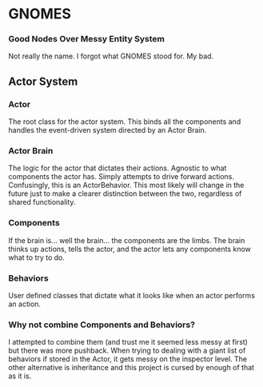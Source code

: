 # GNOMES
### Good Nodes Over Messy Entity System
Not really the name. I forgot what GNOMES stood for. My bad.
## Actor System
### Actor
The root class for the actor system. This binds all the components and handles the event-driven system directed by an Actor Brain.
### Actor Brain
The logic for the actor that dictates their actions. Agnostic to what components the actor has. Simply attempts to drive forward actions.
Confusingly, this is an ActorBehavior. This most likely will change in the future just to make a clearer distinction between the two, regardless of shared functionality.
### Components
If the brain is... well the brain... the components are the limbs. The brain thinks up actions, tells the actor, and the actor lets any components know what to try to do.
### Behaviors
User defined classes that dictate what it looks like when an actor performs an action.

### Why not combine Components and Behaviors?
I attempted to combine them (and trust me it seemed less messy at first) but there was more pushback. When trying to dealing with a giant list of behaviors if stored in the Actor, it gets messy on the inspector level. The other alternative is inheritance and this project is cursed by enough of that as it is.